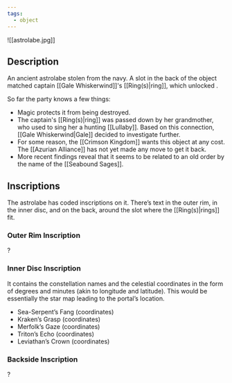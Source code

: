 ```yaml
---
tags:
  - object
---
```

![[astrolabe.jpg]]
## Description
An ancient astrolabe stolen from the navy. A slot in the back of the object matched captain [[Gale Whiskerwind]]'s [[Ring(s)|ring]], which unlocked .

So far the party knows a few things:
- Magic protects it from being destroyed.
- The captain's [[Ring(s)|ring]] was passed down by her grandmother, who used to sing her a hunting [[Lullaby]]. Based on this connection, [[Gale Whiskerwind|Gale]] decided to investigate further.
- For some reason, the [[Crimson Kingdom]] wants this object at any cost. The [[Azurian Alliance]] has not yet made any move to get it back.
- More recent findings reveal that it seems to be related to an old order by the name of the [[Seabound Sages]].
## Inscriptions
The astrolabe has coded inscriptions on it. There’s text in the outer rim, in the inner disc, and on the back, around the slot where the [[Ring(s)|rings]] fit.
### Outer Rim Inscription
?
### Inner Disc Inscription
It contains the constellation names and the celestial coordinates in the form of degrees and minutes (akin to longitude and latitude). This would be essentially the star map leading to the portal’s location.
- Sea-Serpent’s Fang (coordinates)
- Kraken’s Grasp (coordinates)
- Merfolk’s Gaze (coordinates)
- Triton’s Echo (coordinates)
- Leviathan’s Crown (coordinates)
### Backside Inscription
?